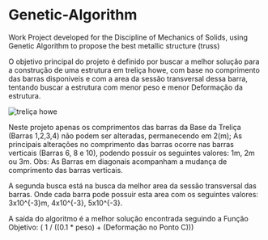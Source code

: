 # Genetic-Algorithm
Work Project developed for the Discipline of Mechanics of Solids, using Genetic Algorithm to propose the best metallic structure (truss)


O objetivo principal do projeto é definido por buscar a melhor solução para a construção de uma estrutura em treliça howe, com base no comprimento das barras disponiveis e com a area da sessão transversal dessa barra, tentando buscar a estrutura com menor peso e menor Deformação da estrutura.

![treliça howe](https://user-images.githubusercontent.com/91996574/196968415-fbfb77b5-3861-4646-abb3-c74218720c8c.png)
<p>
<p>
Neste projeto apenas os comprimentos das barras da Base da Treliça (Barras 1,2,3,4) não podem ser alteradas, permanecendo em 2(m);
As principais alterações no comprimento das barras ocorre nas barras verticais (Barras 6, 8 e 10), podendo possuir os seguintes valores: 1m, 2m ou 3m.
Obs: As Barras em diagonais acompanham a mudança de comprimento das barras verticais.
<p>
<p>

A segunda busca está na busca da melhor area da sessão transversal das barras. Onde cada barra pode possuir esta area com os seguintes valores: 3x10^{-3}m, 4x10^{-3}, 5x10^{-3}.

<p>
<p>

A saída do algoritmo é a melhor solução encontrada seguindo a Função Objetivo: ( 1 / ((0.1 * peso) + (Deformação no Ponto C)))
